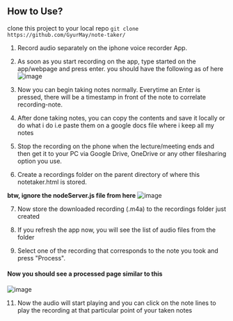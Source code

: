 ## How to Use?
clone this project to your local repo ```git clone https://github.com/GyurMay/note-taker/```

1. Record audio separately on the iphone voice recorder App.

2. As soon as you start recording on the app, type started on the app/webpage and press enter. you should have the following as of here
![image](https://user-images.githubusercontent.com/19346467/212520528-da5ee70c-6a9e-4214-af08-42e485e2bca9.png)

3. Now you can begin taking notes normally. Everytime an Enter is pressed, there will be a timestamp in front of the note to correlate recording-note.

4. After done taking notes, you can copy the contents and save it locally or do what i do i.e paste them on a google docs file where i keep all my notes

5. Stop the recording on the phone when the lecture/meeting ends and then get it to your PC via Google Drive, OneDrive or any other filesharing option you use.

6. Create a recordings folder on the parent directory of where this notetaker.html is stored.

**btw, ignore the nodeServer.js file from here** ![image](https://user-images.githubusercontent.com/19346467/212520692-06e0717b-db1d-4323-83eb-c84f22d0fbd5.png)

7. Now store the downloaded recording (.m4a) to the recordings folder just created

9. If you refresh the app now, you will see the list of audio files from the folder

10. Select one of the recording that corresponds to the note you took and press "Process".

#### Now you should see a processed page similar to this
![image](https://user-images.githubusercontent.com/19346467/212520787-b2ca7367-5eb6-446c-a772-7566a05aa703.png)


11. Now the audio will start playing and you can click on the note lines to play the recording at that particular point of your taken notes
